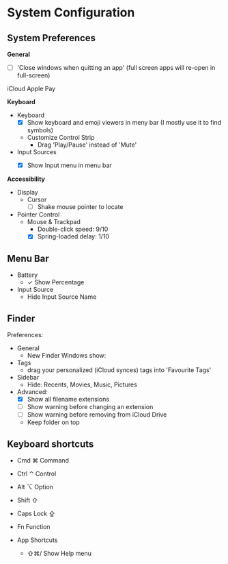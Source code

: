 # System Configuration

## System Preferences

**General**

- [ ] 'Close windows when quitting an app' (full screen apps will re-open in full-screen)

iCloud
Apple Pay

**Keyboard**

- Keyboard
	- [x] Show keyboard and emoji viewers in meny bar (I mostly use it to find symbols)
	- Customize Control Strip
		- Drag 'Play/Pause' instead of 'Mute'
- Input Sources
	- [x] Show Input menu in menu bar


**Accessibility**

- Display
	- Cursor
		- [ ] Shake mouse pointer to locate
- Pointer Control
	- Mouse & Trackpad
		- Double-click speed: 9/10
		- [x] Spring-loaded delay: 1/10	

## Menu Bar

- Battery
	- ✓ Show Percentage
- Input Source
	- Hide Input Source Name

## Finder

Preferences:

- General
	- New Finder Windows show: <Your favourite folder>
- Tags
	- drag your personalized (iCloud synces) tags into 'Favourite Tags'
- Sidebar
	- Hide: Recents, Movies, Music, Pictures
- Advanced:
	- [x] Show all filename extensions
	- [ ] Show warning before changing an extension
	- [ ] Show warning before removing from iCloud Drive
	- Keep folder on top

## Keyboard shortcuts 

- Cmd ⌘ Command
- Ctrl ⌃ Control
- Alt ⌥ Option
- Shift ⇧
- Caps Lock ⇪
- Fn Function

- App Shortcuts
	- ⇧⌘/ Show Help menu

